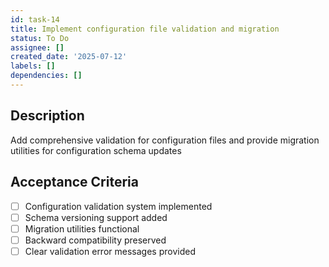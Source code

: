 ```yaml
---
id: task-14
title: Implement configuration file validation and migration
status: To Do
assignee: []
created_date: '2025-07-12'
labels: []
dependencies: []
---
```


## Description

Add comprehensive validation for configuration files and provide migration utilities for configuration schema updates

## Acceptance Criteria

- [ ] Configuration validation system implemented
- [ ] Schema versioning support added
- [ ] Migration utilities functional
- [ ] Backward compatibility preserved
- [ ] Clear validation error messages provided
